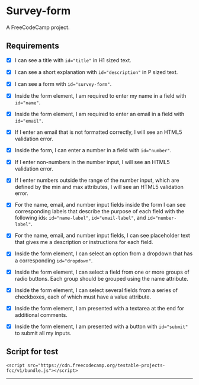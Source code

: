 # Survey-form
A FreeCodeCamp project.

## Requirements
- [x] I can see a title with `id="title"` in H1 sized text.

- [x] I can see a short explanation with `id="description"` in P sized text.

- [x] I can see a form with `id="survey-form"`.

- [x] Inside the form element, I am required to enter my name in a field with `id="name"`.

- [x] Inside the form element, I am required to enter an email in a field with `id="email"`.

- [x] If I enter an email that is not formatted correctly, I will see an HTML5 validation error.

- [x] Inside the form, I can enter a number in a field with `id="number"`.

- [x] If I enter non-numbers in the number input, I will see an HTML5 validation error.

- [x] If I enter numbers outside the range of the number input, which are defined by the min and max attributes, I will see an HTML5 validation error.

- [x] For the name, email, and number input fields inside the form I can see corresponding labels that describe the purpose of each field with the following ids: `id="name-label"`, `id="email-label"`, and `id="number-label"`.

- [x] For the name, email, and number input fields, I can see placeholder text that gives me a description or instructions for each field.

- [x] Inside the form element, I can select an option from a dropdown that has a corresponding `id="dropdown"`.

- [x] Inside the form element, I can select a field from one or more groups of radio buttons. Each group should be grouped using the name attribute.

- [x] Inside the form element, I can select several fields from a series of checkboxes, each of which must have a value attribute.

- [x] Inside the form element, I am presented with a textarea at the end for additional comments.

- [x] Inside the form element, I am presented with a button with `id="submit"` to submit all my inputs.

## Script for test

`<script src="https://cdn.freecodecamp.org/testable-projects-fcc/v1/bundle.js"></script>`

***








